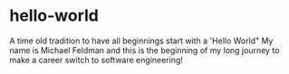 # hello-world
A time old tradition to have all beginnings start with a 'Hello World"
My name is Michael Feldman and this is the beginning of my long journey to make a career switch to software engineering!
